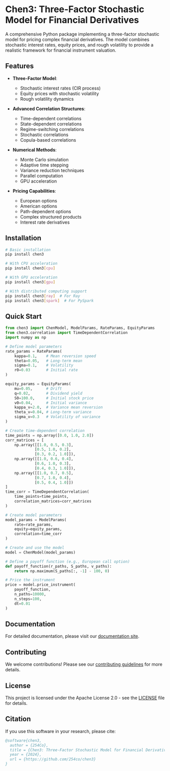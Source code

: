 # Chen3: Three-Factor Stochastic Model for Financial Derivatives

A comprehensive Python package implementing a three-factor stochastic model for pricing complex financial derivatives. The model combines stochastic interest rates, equity prices, and rough volatility to provide a realistic framework for financial instrument valuation.

## Features

- **Three-Factor Model**:
  - Stochastic interest rates (CIR process)
  - Equity prices with stochastic volatility
  - Rough volatility dynamics

- **Advanced Correlation Structures**:
  - Time-dependent correlations
  - State-dependent correlations
  - Regime-switching correlations
  - Stochastic correlations
  - Copula-based correlations

- **Numerical Methods**:
  - Monte Carlo simulation
  - Adaptive time stepping
  - Variance reduction techniques
  - Parallel computation
  - GPU acceleration

- **Pricing Capabilities**:
  - European options
  - American options
  - Path-dependent options
  - Complex structured products
  - Interest rate derivatives

## Installation

```bash
# Basic installation
pip install chen3

# With CPU acceleration
pip install chen3[cpu]

# With GPU acceleration
pip install chen3[gpu]

# With distributed computing support
pip install chen3[ray]  # For Ray
pip install chen3[spark]  # For PySpark
```

## Quick Start

```python
from chen3 import ChenModel, ModelParams, RateParams, EquityParams
from chen3.correlation import TimeDependentCorrelation
import numpy as np

# Define model parameters
rate_params = RateParams(
    kappa=0.1,    # Mean reversion speed
    theta=0.05,   # Long-term mean
    sigma=0.1,    # Volatility
    r0=0.03       # Initial rate
)

equity_params = EquityParams(
    mu=0.05,      # Drift
    q=0.02,       # Dividend yield
    S0=100.0,     # Initial stock price
    v0=0.04,      # Initial variance
    kappa_v=2.0,  # Variance mean reversion
    theta_v=0.04, # Long-term variance
    sigma_v=0.3   # Volatility of variance
)

# Create time-dependent correlation
time_points = np.array([0.0, 1.0, 2.0])
corr_matrices = [
    np.array([[1.0, 0.5, 0.3],
             [0.5, 1.0, 0.2],
             [0.3, 0.2, 1.0]]),
    np.array([[1.0, 0.6, 0.4],
             [0.6, 1.0, 0.3],
             [0.4, 0.3, 1.0]]),
    np.array([[1.0, 0.7, 0.5],
             [0.7, 1.0, 0.4],
             [0.5, 0.4, 1.0]])
]
time_corr = TimeDependentCorrelation(
    time_points=time_points,
    correlation_matrices=corr_matrices
)

# Create model parameters
model_params = ModelParams(
    rate=rate_params,
    equity=equity_params,
    correlation=time_corr
)

# Create and use the model
model = ChenModel(model_params)

# Define a payoff function (e.g., European call option)
def payoff_function(r_paths, S_paths, v_paths):
    return np.maximum(S_paths[:, -1] - 100, 0)

# Price the instrument
price = model.price_instrument(
    payoff_function,
    n_paths=10000,
    n_steps=100,
    dt=0.01
)
```

## Documentation

For detailed documentation, please visit our [documentation site](https://chen3.readthedocs.io/).

## Contributing

We welcome contributions! Please see our [contributing guidelines](CONTRIBUTING.md) for more details.

## License

This project is licensed under the Apache License 2.0 - see the [LICENSE](LICENSE) file for details.

## Citation

If you use this software in your research, please cite:

```bibtex
@software{chen3,
  author = {254Co},
  title = {Chen3: Three-Factor Stochastic Model for Financial Derivatives},
  year = {2024},
  url = {https://github.com/254co/chen3}
}
```

